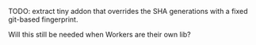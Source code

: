 TODO: extract tiny addon that overrides the SHA generations
with a fixed git-based fingerprint.

Will this still be needed when Workers are their own lib?
